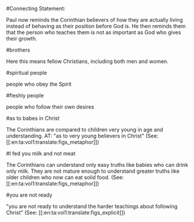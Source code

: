 #Connecting Statement:

Paul now reminds the Corinthian believers of how they are actually living instead of behaving as their position before God is. He then reminds them that the person who teaches them is not as important as God who gives their growth.

#brothers

Here this means fellow Christians, including both men and women.

#spiritual people

people who obey the Spirit

#fleshly people

people who follow their own desires

#as to babes in Christ

The Corinthians are compared to children very young in age and understanding. AT: "as to very young believers in Christ" (See: [[:en:ta:vol1:translate:figs_metaphor]])

#I fed you milk and not meat

The Corinthians can understand only easy truths like babies who can drink only milk. They are not mature enough to understand greater truths like older children who now can eat solid food. (See: [[:en:ta:vol1:translate:figs_metaphor]])

#you are not ready

"you are not ready to understand the harder teachings about following Christ" (See: [[:en:ta:vol1:translate:figs_explicit]])